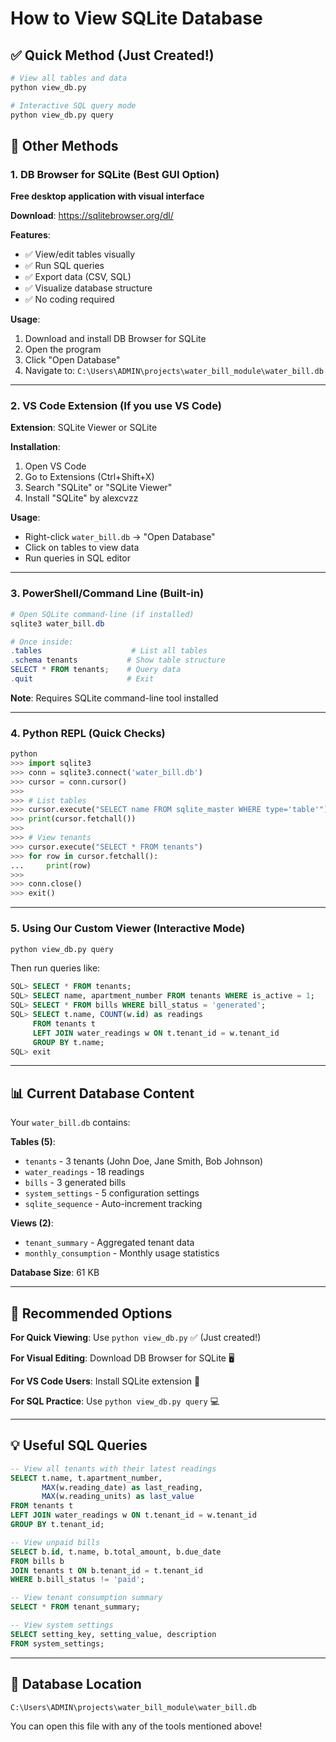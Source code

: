 # How to View SQLite Database

## ✅ Quick Method (Just Created!)

```bash
# View all tables and data
python view_db.py

# Interactive SQL query mode
python view_db.py query
```

## 🔧 Other Methods

### 1. **DB Browser for SQLite** (Best GUI Option)
**Free desktop application with visual interface**

**Download**: https://sqlitebrowser.org/dl/

**Features**:
- ✅ View/edit tables visually
- ✅ Run SQL queries
- ✅ Export data (CSV, SQL)
- ✅ Visualize database structure
- ✅ No coding required

**Usage**:
1. Download and install DB Browser for SQLite
2. Open the program
3. Click "Open Database"
4. Navigate to: `C:\Users\ADMIN\projects\water_bill_module\water_bill.db`

---

### 2. **VS Code Extension** (If you use VS Code)

**Extension**: SQLite Viewer or SQLite

**Installation**:
1. Open VS Code
2. Go to Extensions (Ctrl+Shift+X)
3. Search "SQLite" or "SQLite Viewer"
4. Install "SQLite" by alexcvzz

**Usage**:
- Right-click `water_bill.db` → "Open Database"
- Click on tables to view data
- Run queries in SQL editor

---

### 3. **PowerShell/Command Line** (Built-in)

```powershell
# Open SQLite command-line (if installed)
sqlite3 water_bill.db

# Once inside:
.tables                    # List all tables
.schema tenants           # Show table structure
SELECT * FROM tenants;    # Query data
.quit                     # Exit
```

**Note**: Requires SQLite command-line tool installed

---

### 4. **Python REPL** (Quick Checks)

```python
python
>>> import sqlite3
>>> conn = sqlite3.connect('water_bill.db')
>>> cursor = conn.cursor()
>>> 
>>> # List tables
>>> cursor.execute("SELECT name FROM sqlite_master WHERE type='table'")
>>> print(cursor.fetchall())
>>> 
>>> # View tenants
>>> cursor.execute("SELECT * FROM tenants")
>>> for row in cursor.fetchall():
...     print(row)
>>> 
>>> conn.close()
>>> exit()
```

---

### 5. **Using Our Custom Viewer** (Interactive Mode)

```bash
python view_db.py query
```

Then run queries like:
```sql
SQL> SELECT * FROM tenants;
SQL> SELECT name, apartment_number FROM tenants WHERE is_active = 1;
SQL> SELECT * FROM bills WHERE bill_status = 'generated';
SQL> SELECT t.name, COUNT(w.id) as readings 
     FROM tenants t 
     LEFT JOIN water_readings w ON t.tenant_id = w.tenant_id 
     GROUP BY t.name;
SQL> exit
```

---

## 📊 Current Database Content

Your `water_bill.db` contains:

**Tables (5)**:
- `tenants` - 3 tenants (John Doe, Jane Smith, Bob Johnson)
- `water_readings` - 18 readings
- `bills` - 3 generated bills
- `system_settings` - 5 configuration settings
- `sqlite_sequence` - Auto-increment tracking

**Views (2)**:
- `tenant_summary` - Aggregated tenant data
- `monthly_consumption` - Monthly usage statistics

**Database Size**: 61 KB

---

## 🎯 Recommended Options

**For Quick Viewing**: Use `python view_db.py` ✅ (Just created!)

**For Visual Editing**: Download DB Browser for SQLite 🖥️

**For VS Code Users**: Install SQLite extension 📝

**For SQL Practice**: Use `python view_db.py query` 💻

---

## 💡 Useful SQL Queries

```sql
-- View all tenants with their latest readings
SELECT t.name, t.apartment_number, 
       MAX(w.reading_date) as last_reading,
       MAX(w.reading_units) as last_value
FROM tenants t
LEFT JOIN water_readings w ON t.tenant_id = w.tenant_id
GROUP BY t.tenant_id;

-- View unpaid bills
SELECT b.id, t.name, b.total_amount, b.due_date
FROM bills b
JOIN tenants t ON b.tenant_id = t.tenant_id
WHERE b.bill_status != 'paid';

-- View tenant consumption summary
SELECT * FROM tenant_summary;

-- View system settings
SELECT setting_key, setting_value, description 
FROM system_settings;
```

---

## 📍 Database Location

```
C:\Users\ADMIN\projects\water_bill_module\water_bill.db
```

You can open this file with any of the tools mentioned above!
